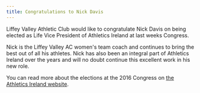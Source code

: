 ```yaml
---
title: Congratulations to Nick Davis
---
```


Liffey Valley Athletic Club would like to congratulate Nick Davis on being
elected as Life Vice President of Athletics Ireland at last weeks Congress.

Nick is the Liffey Valley AC women's team coach and continues to bring the best
out of all his athletes. Nick has also been an integral part of Athletics
Ireland over the years and will no doubt continue this excellent work in his
new role.

You can read more about the elections at the 2016 Congress on [the Athletics
Ireland
website](http://www.athleticsireland.ie/news/georgina-drumm-elected-as-new-president-at-congress).
